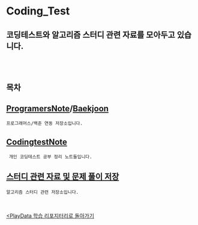 # Coding_Test

## 코딩테스트와 알고리즘 스터디 관련 자료를 모아두고 있습니다.

<br><br>

## 목차

[ProgramersNote](./%ED%94%84%EB%A1%9C%EA%B7%B8%EB%9E%98%EB%A8%B8%EC%8A%A4/)/[Baekjoon](./%EB%B0%B1%EC%A4%80/)
-
    프로그래머스/백준 연동 저장소입니다.

[CodingtestNote](./Codingtest_Note/)
-
     개인 코딩테스트 공부 정리 노트들입니다.

[스터디 관련 자료 및 문제 풀이 저장](./Codingtest_Note/Study/)
-
    알고리즘 스터디 관련 저장소입니다.
<br>


[<PlayData 학습 리포지터리로 돌아가기](https://github.com/parking-place/PlayData_Python_AI_learning)